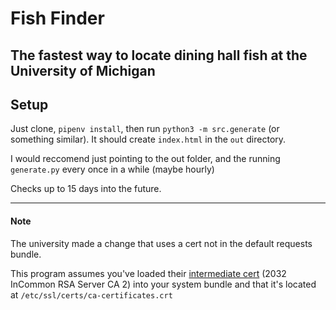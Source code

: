 # Fish Finder

The fastest way to locate dining hall fish at the University of Michigan
---
## Setup

Just clone, `pipenv install`, then run `python3 -m src.generate` (or something similar). It should create `index.html` in the `out` directory.

I would reccomend just pointing to the out folder, and the running `generate.py` every once in a while (maybe hourly)

Checks up to 15 days into the future.

---
#### Note
The university made a change that uses a cert not in the default requests bundle.

This program assumes you've loaded their [intermediate cert](https://its.umich.edu/computing/web-mobile/certificate-services/incommon) (2032 InCommon RSA Server CA 2) into your system bundle and that it's located at `/etc/ssl/certs/ca-certificates.crt`

